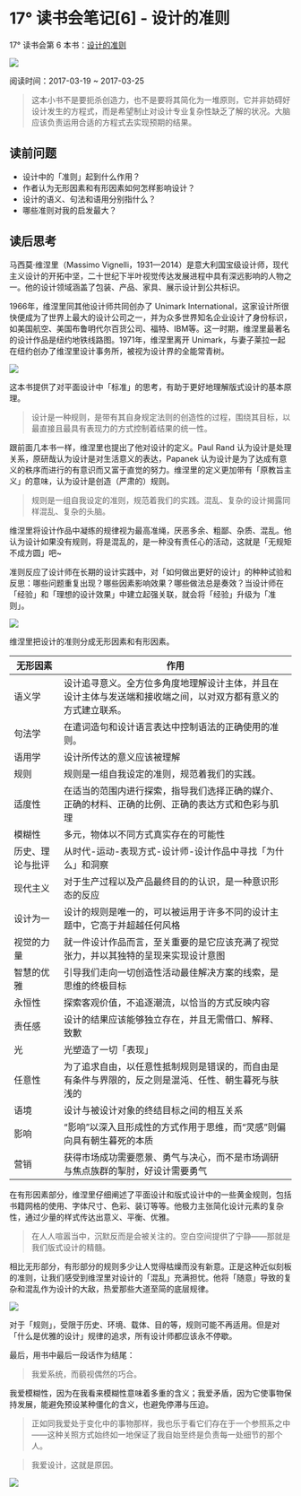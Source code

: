 # 17° 读书会笔记[6] - 设计的准则

17° 读书会第 6 本书：[设计的准则](https://book.douban.com/subject/26882272/)

![](https://img3.doubanio.com/lpic/s29068132.jpg)

阅读时间：2017-03-19 ~ 2017-03-25

> 这本小书不是要扼杀创造力，也不是要将其简化为一堆原则，它并非妨碍好设计发生的方程式，而是希望制止对设计专业复杂性缺乏了解的状况。大脑应该负责运用合适的方程式去实现预期的结果。

## 读前问题

* 设计中的「准则」起到什么作用？
* 作者认为无形因素和有形因素如何怎样影响设计？
* 设计的语义、句法和语用分别指什么？
* 哪些准则对我的启发最大？

## 读后思考

马西莫·维涅里（Massimo Vignelli，1931—2014）是意大利国宝级设计师，现代主义设计的开拓中坚，二十世纪下半叶视觉传达发展进程中具有深远影响的人物之一。他的设计领域涵盖了包装、产品、家具、展示设计到公共标识。

1966年，维涅里同其他设计师共同创办了 Unimark International，这家设计所很快便成为了世界上最大的设计公司之一，并为众多世界知名企业设计了身份标识，如美国航空、美国布鲁明代尔百货公司、福特、IBM等。这一时期，维涅里最著名的设计作品是纽约地铁线路图。1971年，维涅里离开 Unimark，与妻子莱拉一起在纽约创办了维涅里设计事务所，被视为设计界的全能常青树。

![](http://7xjpra.com1.z0.glb.clouddn.com/17032504bf6e7e140fe72a14841816405ec424.jpg)

这本书提供了对平面设计中「标准」的思考，有助于更好地理解版式设计的基本原理。

> 设计是一种规则，是带有其自身规定法则的创造性的过程，围绕其目标，以最直接且最具有表现力的方式控制着结果的统一性。

跟前面几本书一样，维涅里也提出了他对设计的定义。Paul Rand 认为设计是处理关系，原研哉认为设计是对生活意义的表达，Papanek 认为设计是为了达成有意义的秩序而进行的有意识而又富于直觉的努力。维涅里的定义更加带有「原教旨主义」的意味，认为设计是创造（严肃的）规则。

> 规则是一组自我设定的准则，规范着我们的实践。混乱、复杂的设计揭露同样混乱、复杂的头脑。

维涅里将设计作品中凝练的规律视为最高准绳，厌恶多余、粗鄙、杂质、混乱。他认为设计如果没有规则，将是混乱的，是一种没有责任心的活动，这就是「无规矩不成方圆」吧~

准则反应了设计师在长期的设计实践中，对「如何做出更好的设计」的种种试验和反思：哪些问题重复出现？哪些因素影响效果？哪些做法总是奏效？当设计师在「经验」和「理想的设计效果」中建立起强关联，就会将「经验」升级为「准则」。

![](http://s3files.core77.com/blog/images/Massimo_Vignelli_Canon.jpg)

维涅里把设计的准则分成无形因素和有形因素。

无形因素|作用
---|---
语义学|设计追寻意义。全方位多角度地理解设计主体，并且在设计主体与发送端和接收端之间，以对双方都有意义的方式建立联系。
句法学|在遣词造句和设计语言表达中控制语法的正确使用的准则。
语用学|设计所传达的意义应该被理解
规则|规则是一组自我设定的准则，规范着我们的实践。
适度性|在适当的范围内进行探索，指导我们选择正确的媒介、正确的材料、正确的比例、正确的表达方式和色彩与肌理
模糊性|多元，物体以不同方式真实存在的可能性
历史、理论与批评|从时代-运动-表现方式-设计师-设计作品中寻找「为什么」和洞察
现代主义|对于生产过程以及产品最终目的的认识，是一种意识形态的反应
设计为一|设计的规则是唯一的，可以被运用于许多不同的设计主题中，它高于并超越任何风格
视觉的力量|就一件设计作品而言，至关重要的是它应该充满了视觉张力，并以其独特的呈现来实现设计意图
智慧的优雅|引导我们走向一切创造性活动最佳解决方案的线索，是思维的终极目标
永恒性|探索客观价值，不追逐潮流，以恰当的方式反映内容
责任感|设计的结果应该能够独立存在，并且无需借口、解释、致歉
光|光塑造了一切「表现」
任意性|为了追求自由，以任意性抵制规则是错误的，而自由是有条件与界限的，反之则是混沌、任性、朝生暮死与肤浅的
语境|设计与被设计对象的终结目标之间的相互关系
影响|“影响”以深入且形成性的方式作用于思维，而“灵感”则偏向具有朝生暮死的本质
营销|获得市场成功需要愿景、勇气与决心，而不是市场调研与焦点族群的掣肘，好设计需要勇气

在有形因素部分，维涅里仔细阐述了平面设计和版式设计中的一些黄金规则，包括书籍网格的使用、字体尺寸、色彩、装订等等。他极力主张简化设计元素的复杂性，通过少量的样式传达出意义、平衡、优雅。

> 在人人喧嚣当中，沉默反而是会被关注的。空白空间提供了宁静——那就是我们版式设计的精髓。

相比无形部分，有形部分的规则多少让人觉得枯燥而没有新意。正是这种近似刻板的准则，让我们感受到维涅里对设计的「混乱」充满担忧。他将「随意」导致的复杂和混乱作为设计的大敌，热爱那些大道至简的底层规律。

![](http://monotypecom.s3.amazonaws.com/images/4ad38be7244043d8/MV_6.jpg)

对于「规则」，受限于历史、环境、载体、目的等，规则可能不再适用。但是对「什么是优雅的设计」规律的追求，所有设计师都应该永不停歇。

最后，用书中最后一段话作为结尾：

> 我爱系统，而藐视偶然的巧合。
> 
我爱模糊性，因为在我看来模糊性意味着多重的含义；我爱矛盾，因为它使事物保持发展，能避免预设某种僵化的含义，也避免停滞与压迫。

>正如同我爱处于变化中的事物那样，我也乐于看它们存在于一个参照系之中——这种关照方式始终如一地保证了我自始至终是负责每一处细节的那个人。

>我爱设计，这就是原因。

![](http://monotypecom.s3.amazonaws.com/images/972e2e2eb2dc5094/MV_1.jpg)